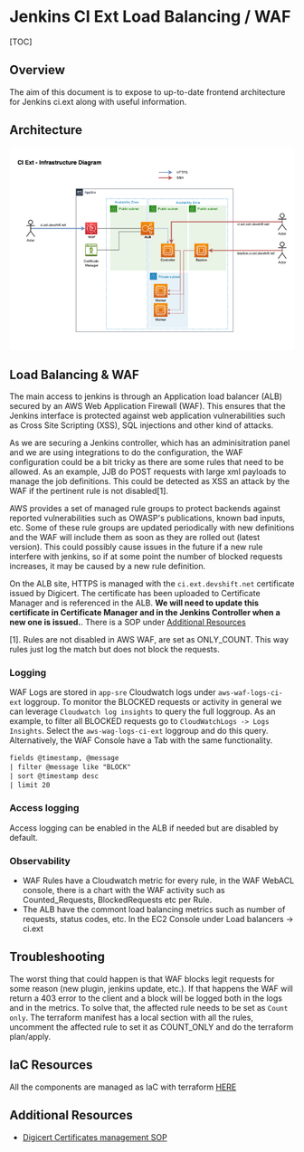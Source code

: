 # Jenkins CI Ext Load Balancing / WAF

[TOC]

## Overview

The aim of this document is to expose to up-to-date frontend architecture for Jenkins ci.ext along with useful information.

## Architecture

![Ci Ext infra](img/ci.ext-architecture.drawio.png "CI Ext Architecture")

## Load Balancing & WAF

The main access to jenkins is through an Application load balancer (ALB) secured by an AWS Web Application Firewall (WAF). This ensures that the Jenkins interface is protected against web application vulnerabilities such as Cross Site Scripting (XSS), SQL injections and other kind of attacks.

As we are securing a Jenkins controller, which has an adminisitration panel and we are using integrations to do the configuration, the WAF configuration could be a bit tricky as there are some rules that need to be allowed. As an example,
JJB do POST requests with large xml payloads to manage the job definitions. This could be detected as XSS an attack by the WAF if the pertinent rule is not disabled[1].

AWS provides a set of managed rule groups to protect backends against reported vulnerabilities such as OWASP's publications, known bad inputs, etc. Some of these rule groups are updated periodically with new definitions and the WAF will include them as soon as they are rolled out (latest version). This could possibly cause issues in the future if a new rule interfere with jenkins, so if at some point the number of blocked requests increases, it may be caused by a new rule definition.

On the ALB site, HTTPS is managed with the `ci.ext.devshift.net` certificate issued by Digicert. The certificate has been uploaded to Certificate Manager and is referenced in the ALB. **We will need to
update this certificate in Certificate Manager and in the Jenkins Controller when a new one is issued.**. There is a SOP under [Additional Resources](#additional-resources)

[1]. Rules are not disabled in AWS WAF, are set as ONLY_COUNT. This way rules just log the match but does not block the requests.

### Logging

WAF Logs are stored in `app-sre` Cloudwatch logs under `aws-waf-logs-ci-ext` loggroup. To monitor the BLOCKED requests or activity in general we can leverage `Cloudwatch log insights` to query the full loggroup. As an example, to filter all BLOCKED requests
go to `CloudWatchLogs -> Logs Insights`. Select the `aws-wag-logs-ci-ext` loggroup and do this query. Alternatively, the WAF Console have a Tab with the same functionality.

```text
fields @timestamp, @message
| filter @message like "BLOCK"
| sort @timestamp desc
| limit 20
```

### Access logging

Access logging can be enabled in the ALB if needed but are disabled by default.

### Observability

- WAF Rules have a Cloudwatch metric for every rule, in the WAF WebACL console, there is a chart with the WAF activity such as Counted_Requests, BlockedRequests etc per Rule.
- The ALB have the commont load balancing metrics such as number of requests, status codes, etc. In the EC2 Console under Load balancers -> ci.ext

## Troubleshooting

The worst thing that could happen is that WAF blocks legit requests for some reason (new plugin, jenkins update, etc.). If that happens the WAF will return a 403 error to the client and a block will be logged
both in the logs and in the metrics. To solve that, the affected rule needs to be set as `Count only`. The terraform manifest has a local section with all the rules, uncomment the affected rule to set it as COUNT_ONLY
and do the terraform plan/apply.

## IaC Resources

All the components are managed as IaC with terraform [HERE](https://gitlab.cee.redhat.com/app-sre/infra/-/tree/master/terraform/app-sre/ci.ext-alb)

## Additional Resources

- [Digicert Certificates management SOP](https://gitlab.cee.redhat.com/service/app-interface/blob/master/docs/app-sre/sop/digicert-tls-certificates.md)
